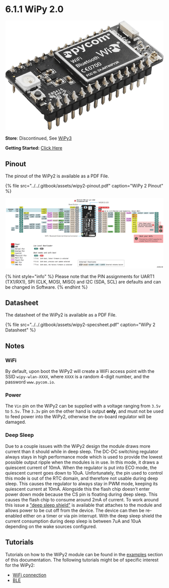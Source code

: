 # 6.1.1 WiPy 2.0

![](../../.gitbook/assets/wipy2%20%281%29.png)

**Store**: Discontinued, See [WiPy3](https://docs.pycom.io/chapter/datasheets/development/wipy3.html)

**Getting Started:** [Click Here](https://docs.pycom.io/chapter/gettingstarted/connection/wipy.html)

## Pinout

The pinout of the WiPy2 is available as a PDF File.

{% file src="../../.gitbook/assets/wipy2-pinout.pdf" caption="WiPy 2 Pinout" %}

![](../../.gitbook/assets/wipy2-pinout.png)

{% hint style="info" %}
Please note that the PIN assignments for UART1 \(TX1/RX1\), SPI \(CLK, MOSI, MISO\) and I2C \(SDA, SCL\) are defaults and can be changed in Software.
{% endhint %}

## Datasheet

The datasheet of the WiPy2 is available as a PDF File.

{% file src="../../.gitbook/assets/wipy2-specsheet.pdf" caption="WiPy 2 Datasheet" %}

## Notes

### WiFi

By default, upon boot the WiPy2 will create a WiFi access point with the SSID `wipy-wlan-XXXX`, where `XXXX` is a random 4-digit number, and the password `www.pycom.io`.

### Power

The `Vin` pin on the WiPy2 can be supplied with a voltage ranging from `3.5v` to `5.5v`. The `3.3v` pin on the other hand is output **only**, and must not be used to feed power into the WiPy2, otherwise the on-board regulator will be damaged.

### Deep Sleep

Due to a couple issues with the WiPy2 design the module draws more current than it should while in deep sleep. The DC-DC switching regulator always stays in high performance mode which is used to provide the lowest possible output ripple when the modules is in use. In this mode, it draws a quiescent current of 10mA. When the regulator is put into ECO mode, the quiescent current goes down to 10uA. Unfortunately, the pin used to control this mode is out of the RTC domain, and therefore not usable during deep sleep. This causes the regulator to always stay in PWM mode, keeping its quiescent current at 10mA. Alongside this the flash chip doesn't enter power down mode because the CS pin is floating during deep sleep. This causes the flash chip to consume around 2mA of current. To work around this issue a ["deep sleep shield"](../boards/deepsleep/) is available that attaches to the module and allows power to be cut off from the device. The device can then be re-enabled either on a timer or via pin interrupt. With the deep sleep shield the current consumption during deep sleep is between 7uA and 10uA depending on the wake sources configured.

## Tutorials

Tutorials on how to the WiPy2 module can be found in the [examples](../../tutorials-and-examples/introduction.md) section of this documentation. The following tutorials might be of specific interest for the WiPy2:

* [WiFi connection](../../tutorials-and-examples/all/wlan.md)
* [BLE](../../tutorials-and-examples/all/ble.md)

